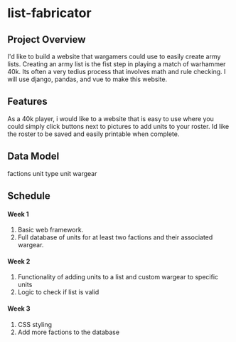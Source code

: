 # list-fabricator

## Project Overview

I'd like to build a website that wargamers could use to easily create army lists.  Creating an army list is the fist step in playing a match of warhammer 40k.  Its often a very tedius process that involves math and rule checking. I will use django, pandas, and vue to make this website.

## Features

As a 40k player, i would like to a website that is easy to use where you could simply click buttons next to pictures to add units to your roster.  Id like the roster to be saved and easily printable when complete. 

## Data Model

factions
unit type
unit
wargear

## Schedule

#### Week 1

1. Basic web framework.
2. Full database of units for at least two factions and their associated wargear.

#### Week 2

1. Functionality of adding units to a list and custom wargear to specific units
2. Logic to check if list is valid

#### Week 3

1. CSS styling
2. Add more factions to the database
